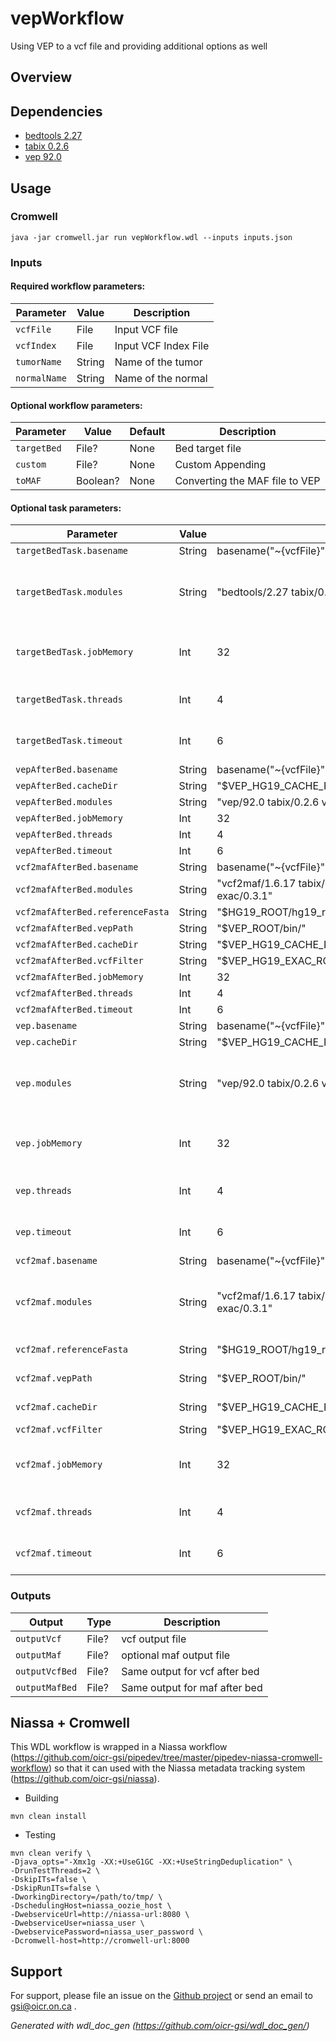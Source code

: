 # vepWorkflow

Using VEP to a vcf file and providing additional options as well

## Overview

## Dependencies

* [bedtools 2.27](https://github.com/arq5x/bedtools)
* [tabix 0.2.6](https://github.com/samtools/tabix)
* [vep 92.0](https://github.com/Ensembl/ensembl-vep)


## Usage

### Cromwell
```
java -jar cromwell.jar run vepWorkflow.wdl --inputs inputs.json
```

### Inputs

#### Required workflow parameters:
Parameter|Value|Description
---|---|---
`vcfFile`|File|Input VCF file
`vcfIndex`|File|Input VCF Index File
`tumorName`|String|Name of the tumor
`normalName`|String|Name of the normal


#### Optional workflow parameters:
Parameter|Value|Default|Description
---|---|---|---
`targetBed`|File?|None|Bed target file
`custom`|File?|None|Custom Appending
`toMAF`|Boolean?|None|Converting the MAF file to VEP


#### Optional task parameters:
Parameter|Value|Default|Description
---|---|---|---
`targetBedTask.basename`|String|basename("~{vcfFile}",".vcf.gz")|
`targetBedTask.modules`|String|"bedtools/2.27 tabix/0.2.6"|Module needed to run UMI-tools extract
`targetBedTask.jobMemory`|Int|32|Memory allocated for this job (GB)
`targetBedTask.threads`|Int|4|Requested CPU threads
`targetBedTask.timeout`|Int|6|hours before task timeout
`vepAfterBed.basename`|String|basename("~{vcfFile}",".vcf.gz")|
`vepAfterBed.cacheDir`|String|"$VEP_HG19_CACHE_ROOT/.vep"|
`vepAfterBed.modules`|String|"vep/92.0 tabix/0.2.6 vep-hg19-cache/92"|
`vepAfterBed.jobMemory`|Int|32|
`vepAfterBed.threads`|Int|4|
`vepAfterBed.timeout`|Int|6|
`vcf2mafAfterBed.basename`|String|basename("~{vcfFile}",".vcf.gz")|
`vcf2mafAfterBed.modules`|String|"vcf2maf/1.6.17 tabix/0.2.6 hg19/p13 vep-hg19-cache/92 vep-hg19-exac/0.3.1"|
`vcf2mafAfterBed.referenceFasta`|String|"$HG19_ROOT/hg19_random.fa"|
`vcf2mafAfterBed.vepPath`|String|"$VEP_ROOT/bin/"|
`vcf2mafAfterBed.cacheDir`|String|"$VEP_HG19_CACHE_ROOT/.vep"|
`vcf2mafAfterBed.vcfFilter`|String|"$VEP_HG19_EXAC_ROOT/ExAC_nonTCGA.r0.3.1.somatic.sites.vep.vcf.gz"|
`vcf2mafAfterBed.jobMemory`|Int|32|
`vcf2mafAfterBed.threads`|Int|4|
`vcf2mafAfterBed.timeout`|Int|6|
`vep.basename`|String|basename("~{vcfFile}",".vcf.gz")|
`vep.cacheDir`|String|"$VEP_HG19_CACHE_ROOT/.vep"|
`vep.modules`|String|"vep/92.0 tabix/0.2.6 vep-hg19-cache/92"|Module needed to run UMI-tools extract
`vep.jobMemory`|Int|32|Memory allocated for this job (GB)
`vep.threads`|Int|4|Requested CPU threads
`vep.timeout`|Int|6|hours before task timeout
`vcf2maf.basename`|String|basename("~{vcfFile}",".vcf.gz")|base name
`vcf2maf.modules`|String|"vcf2maf/1.6.17 tabix/0.2.6 hg19/p13 vep-hg19-cache/92 vep-hg19-exac/0.3.1"|Module needed to run UMI-tools extract
`vcf2maf.referenceFasta`|String|"$HG19_ROOT/hg19_random.fa"|Reference fasta file
`vcf2maf.vepPath`|String|"$VEP_ROOT/bin/"|Path to vep script
`vcf2maf.cacheDir`|String|"$VEP_HG19_CACHE_ROOT/.vep"|Dir of cache files
`vcf2maf.vcfFilter`|String|"$VEP_HG19_EXAC_ROOT/ExAC_nonTCGA.r0.3.1.somatic.sites.vep.vcf.gz"|
`vcf2maf.jobMemory`|Int|32|Memory allocated for this job (GB)
`vcf2maf.threads`|Int|4|Requested CPU threads
`vcf2maf.timeout`|Int|6|hours before task timeout


### Outputs

Output | Type | Description
---|---|---
`outputVcf`|File?|vcf output file
`outputMaf`|File?|optional maf output file
`outputVcfBed`|File?|Same output for vcf after bed
`outputMafBed`|File?|Same output for maf after bed


## Niassa + Cromwell

This WDL workflow is wrapped in a Niassa workflow (https://github.com/oicr-gsi/pipedev/tree/master/pipedev-niassa-cromwell-workflow) so that it can used with the Niassa metadata tracking system (https://github.com/oicr-gsi/niassa).

* Building
```
mvn clean install
```

* Testing
```
mvn clean verify \
-Djava_opts="-Xmx1g -XX:+UseG1GC -XX:+UseStringDeduplication" \
-DrunTestThreads=2 \
-DskipITs=false \
-DskipRunITs=false \
-DworkingDirectory=/path/to/tmp/ \
-DschedulingHost=niassa_oozie_host \
-DwebserviceUrl=http://niassa-url:8080 \
-DwebserviceUser=niassa_user \
-DwebservicePassword=niassa_user_password \
-Dcromwell-host=http://cromwell-url:8000
```

## Support

For support, please file an issue on the [Github project](https://github.com/oicr-gsi) or send an email to gsi@oicr.on.ca .

_Generated with wdl_doc_gen (https://github.com/oicr-gsi/wdl_doc_gen/)_
